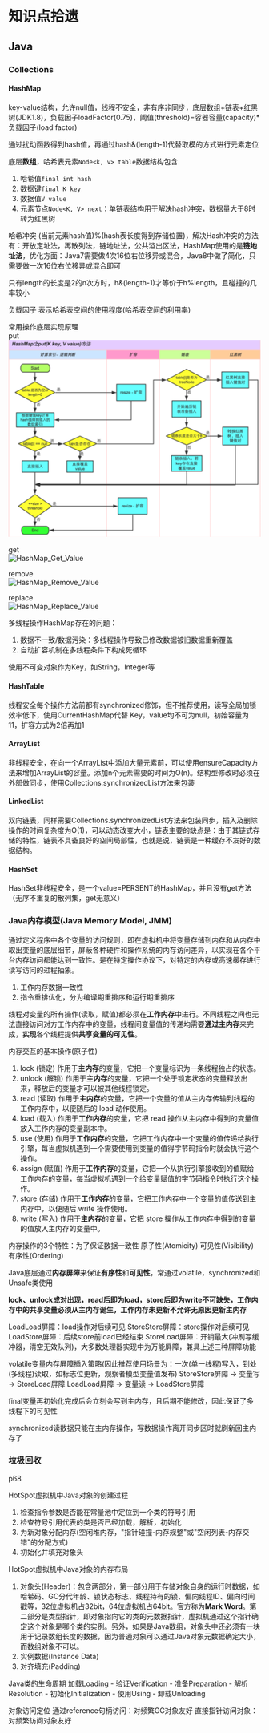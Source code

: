 # 知识点拾遗
## Java
### Collections
#### HashMap
key-value结构，允许null值，线程不安全，非有序非同步，底层数组+链表+红黑树(JDK1.8)，负载因子loadFactor(0.75)，阈值(threshold)=容器容量(capacity)*负载因子(load factor)

通过扰动函数得到hash值，再通过hash&(length-1)代替取模的方式进行元素定位

底层**数组**，哈希表元素`Node<k, v> table`数据结构包含
1. 哈希值`final int hash`
2. 数据键`final K key`
3. 数据值`V value`
4. 元素节点`Node<K, V> next`：单链表结构用于解决hash冲突，数据量大于8时转为红黑树

哈希冲突
(当前元素hash值)%(hash表长度得到存储位置)，解决Hash冲突的方法有：开放定址法，再散列法，链地址法，公共溢出区法，HashMap使用的是**链地址法**，优化方面：Java7需要做4次16位右位移异或混合，Java8中做了简化，只需要做一次16位右位移异或混合即可

只有length的长度是2的n次方时，h&(length-1)才等价于h%length，且碰撞的几率较小

负载因子
表示哈希表空间的使用程度(哈希表空间的利用率)

常用操作底层实现原理  
put  
![HashMap_Put_Value](pic/Hashmap_put.png)

get  
![HashMap_Get_Value](pic/Hashmap_get.png)

remove  
![HashMap_Remove_Value](pic/Hashmap_remove.png)

replace  
![HashMap_Replace_Value](pic/Hashmap_replace.png)

多线程操作HashMap存在的问题：
1. 数据不一致/数据污染：多线程操作导致已修改数据被旧数据重新覆盖
2. 自动扩容机制在多线程条件下构成死循环

使用不可变对象作为Key，如String，Integer等

#### HashTable
线程安全每个操作方法前都有synchronized修饰，但不推荐使用，读写全局加锁效率低下，使用CurrentHashMap代替
Key，value均不可为null，初始容量为11，扩容方式为2倍再加1

#### ArrayList
非线程安全，在向一个ArrayList中添加大量元素前，可以使用ensureCapacity方法来增加ArrayList的容量。添加n个元素需要的时间为O(n)。结构型修改时必须在外部做同步，使用Collections.synchronizedList方法来包装

#### LinkedList
双向链表，同样需要Collections.synchronizedList方法来包装同步，插入及删除操作的时间复杂度为O(1)，可以动态改变大小，链表主要的缺点是：由于其链式存储的特性，链表不具备良好的空间局部性，也就是说，链表是一种缓存不友好的数据结构。

#### HashSet
HashSet非线程安全，是一个value=PERSENT的HashMap，并且没有get方法（无序不重复的散列集，get无意义）

### Java内存模型(Java Memory Model, JMM)
通过定义程序中各个变量的访问规则，即在虚拟机中将变量存储到内存和从内存中取出变量的底层细节，屏蔽各种硬件和操作系统的内存访问差异，以实现在各个平台内存访问都能达到一致性。是在特定操作协议下，对特定的内存或高速缓存进行读写访问的过程抽象。
1. 工作内存数据一致性
2. 指令重排优化，分为编译期重排序和运行期重排序

线程对变量的所有操作(读取，赋值)都必须在**工作内存**中进行。不同线程之间也无法直接访问对方工作内存中的变量，线程间变量值的传递均需要**通过主内存**来完成，**实现**各个线程提供**共享变量的可见性**。

内存交互的基本操作(原子性)
1. lock (锁定) 作用于**主内存**的变量，它把一个变量标识为一条线程独占的状态。
2. unlock (解锁) 作用于**主内存**的变量，它把一个处于锁定状态的变量释放出来，释放后的变量才可以被其他线程锁定。
3. read (读取) 作用于**主内存**的变量，它把一个变量的值从主内存传输到线程的工作内存中，以便随后的 load 动作使用。
4. load (载入) 作用于**工作内存**的变量，它把 read 操作从主内存中得到的变量值放入工作内存的变量副本中。
5. use (使用) 作用于**工作内存**的变量，它把工作内存中一个变量的值传递给执行引擎，每当虚拟机遇到一个需要使用到变量的值得字节码指令时就会执行这个操作。
6. assign (赋值) 作用于**工作内存**的变量，它把一个从执行引擎接收到的值赋给工作内存的变量，每当虚拟机遇到一个给变量赋值的字节码指令时执行这个操作。
7. store (存储) 作用于**工作内存**的变量，它把工作内存中一个变量的值传送到主内存中，以便随后 write 操作使用。
8. write (写入) 作用于**主内存**的变量，它把 store 操作从工作内存中得到的变量的值放入主内存的变量中。

内存操作的3个特性：为了保证数据一致性
原子性(Atomicity)
可见性(Visibility)
有序性(Ordering)

Java底层通过**内存屏障**来保证**有序性**和**可见性**，常通过volatile，synchronized和Unsafe类使用

**lock、unlock成对出现，read后即为load，store后即为write不可缺失，工作内存中的共享变量必须从主内存诞生，工作内存未更新不允许无原因更新主内存**

LoadLoad屏障：load操作对后续可见
StoreStore屏障：store操作对后续可见
LoadStore屏障：后续store前load已经结束
StoreLoad屏障：开销最大(冲刷写缓冲器，清空无效队列)，大多数处理器实现中为万能屏障，兼具上述三种屏障功能

volatile变量内存屏障插入策略(因此推荐使用场景为：一次(单一线程)写入，到处(多线程)读取，如标志位更新，观察者模型变量值发布)
StoreStore屏障 -> 变量写 -> StoreLoad屏障
LoadLoad屏障 -> 变量读 -> LoadStore屏障

final变量再初始化完成后会立刻会写到主内存，且后期不能修改，因此保证了多线程下的可见性

synchronized读数据只能在主内存操作，写数据操作离开同步区时就刷新回主内存了

### 垃圾回收
p68



HotSpot虚拟机中Java对象的创建过程
1. 检查指令参数是否能在常量池中定位到一个类的符号引用
2. 检查符号引用代表的类是否已经加载，解析，初始化
3. 为新对象分配内存(空闲堆内存，"指针碰撞-内存规整"或"空闲列表-内存交错"的分配方式)
4. 初始化并填充对象头

HotSpot虚拟机中Java对象的内存布局
1. 对象头(Header)：包含两部分，第一部分用于存储对象自身的运行时数据，如哈希码、GC分代年龄、锁状态标志、线程持有的锁、偏向线程ID、偏向时间戳等，32位虚拟机占32bit，64位虚拟机占64bit。官方称为**Mark Word**。第二部分是类型指针，即对象指向它的类的元数据指针，虚拟机通过这个指针确定这个对象是哪个类的实例。另外，如果是Java数组，对象头中还必须有一块用于记录数组长度的数据，因为普通对象可以通过Java对象元数据确定大小，而数组对象不可以。
2. 实例数据(Instance Data)
3. 对齐填充(Padding)

Java类的生命周期
加载Loading - 验证Verification - 准备Preparation - 解析Resolution - 初始化Initialization - 使用Using - 卸载Unloading

对象访问定位
通过reference句柄访问：对频繁GC对象友好
直接指针访问对象：对频繁访问对象友好
